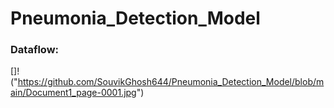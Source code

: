# Pneumonia_Detection_Model

### Dataflow:

[]!("https://github.com/SouvikGhosh644/Pneumonia_Detection_Model/blob/main/Document1_page-0001.jpg")

